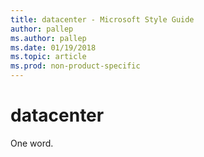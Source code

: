 ```yaml
---
title: datacenter - Microsoft Style Guide
author: pallep
ms.author: pallep
ms.date: 01/19/2018
ms.topic: article
ms.prod: non-product-specific
---
```


# datacenter

One word.
